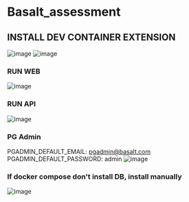 # Basalt_assessment

## INSTALL DEV CONTAINER EXTENSION
![image](https://github.com/FranklinMonro/Basalt_assessment/assets/34055502/71066790-0398-4018-ba64-3965d9a2de23)
![image](https://github.com/FranklinMonro/runninghill_back_end/assets/34055502/3a95dcd8-367a-45aa-ad63-34d53c173191)

### RUN WEB
![image](https://github.com/FranklinMonro/Basalt_assessment/assets/34055502/2304bde4-27b2-4b87-ba75-3e82d96bec3e)

### RUN API
![image](https://github.com/FranklinMonro/Basalt_assessment/assets/34055502/456733e5-5c03-4498-a27e-a3b7aa49bb42)

### PG Admin
PGADMIN_DEFAULT_EMAIL: pgadmin@basalt.com\
PGADMIN_DEFAULT_PASSWORD: admin
![image](https://github.com/FranklinMonro/Basalt_assessment/assets/34055502/f2818e32-5be1-462c-bb57-5e42aa91d19f)

### If docker compose don't install DB, install manually
![image](https://github.com/FranklinMonro/Basalt_assessment/assets/34055502/84ecb49b-61fd-4ac4-8c4c-b5a7f1234f2d)


